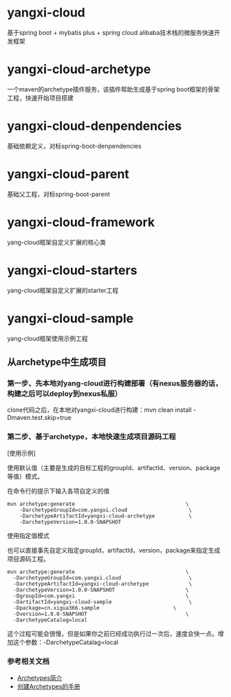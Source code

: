 # yangxi-cloud
基于spring boot + mybatis plus + spring cloud alibaba技术栈的微服务快速开发框架


# yangxi-cloud-archetype
一个maven的archetype插件服务，该插件帮助生成基于spring boot框架的骨架工程，快速开始项目搭建

# yangxi-cloud-denpendencies
基础依赖定义，对标spring-boot-denpendencies

# yangxi-cloud-parent
基础父工程，对标spring-boot-parent

# yangxi-cloud-framework
yang-cloud框架自定义扩展的核心类

# yangxi-cloud-starters
yang-cloud框架自定义扩展的starter工程

# yangxi-cloud-sample
yang-cloud框架使用示例工程

## 从archetype中生成项目
### 第一步、先本地对yang-cloud进行构建部署（有nexus服务器的话，构建之后可以deploy到nexus私服）
clone代码之后，在本地对yangxi-cloud进行构建：mvn clean install -Dmaven.test.skip=true

### 第二步、基于archetype，本地快速生成项目源码工程
[使用示例]

使用默认值（主要是生成的目标工程的groupId、artifactId、version、package等值）模式。

在命令行的提示下输入各项自定义的值
```
mvn archetype:generate                                    \
	-DarchetypeGroupId=com.yangxi.cloud                    \
	-DarchetypeArtifactId=yangxi-cloud-archetype           \
	-DarchetypeVersion=1.0.0-SNAPSHOT
```

使用指定值模式

也可以直接事先自定义指定groupId，artifactId，version，package来指定生成项目源码工程。
```
mvn archetype:generate                                    \
  -DarchetypeGroupId=com.yangxi.cloud                      \
  -DarchetypeArtifactId=yangxi-cloud-archetype             \
  -DarchetypeVersion=1.0.0-SNAPSHOT                       \
  -DgroupId=com.yangxi                                    \
  -DartifactId=yangxi-cloud-sample                         \
  -Dpackage=cn.xigua366.sample                        \
  -Dversion=1.0.0-SNAPSHOT                                \
  -DarchetypeCatalog=local
```


这个过程可能会很慢，但是如果你之前已经成功执行过一次后，速度会快一点。增加这个参数：-DarchetypeCatalag=local


### 参考相关文档

* [Archetypes简介](https://maven.apache.org/guides/introduction/introduction-to-archetypes.html)
* [创建Archetypes的手册](https://maven.apache.org/guides/mini/guide-creating-archetypes.html)

